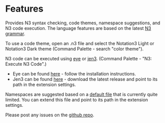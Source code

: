 # Features

Provides N3 syntax checking, code themes, namespace suggestions, and N3 code execution.
The language features are based on the latest [N3 grammar](https://w3c.github.io/N3/spec/#grammar).


To use a code theme, open an .n3 file and select the Notation3 Light or Notation3 Dark theme (Command Palette - search "color theme").


N3 code can be executed using [eye](https://github.com/eyereasoner/eye) or [jen3](https://github.com/william-vw/jen3). (Command Palette - "N3: Execute N3 Code".)
- Eye can be found [here](https://github.com/eyereasoner/eye/releases) - follow the installation instructions.
- Jen3 can be found [here](https://github.com/william-vw/jen3/releases) - download the latest release and point to its path in the extension settings.  

Namespaces are suggested based on a [default file](https://raw.githubusercontent.com/william-vw/vscode-extension-n3/main/namespaces.json) that is currently quite limited. You can extend this file and point to its path in the extension settings.


Please post any issues on the [github repo](https://github.com/william-vw/vscode-extension-n3).